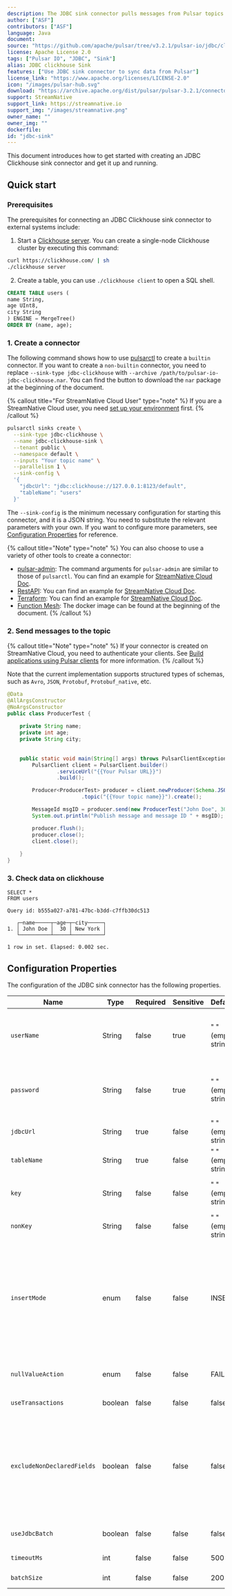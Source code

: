 ```yaml
---
description: The JDBC sink connector pulls messages from Pulsar topics and persists the messages to MySQL or SQlite.
author: ["ASF"]
contributors: ["ASF"]
language: Java
document:
source: "https://github.com/apache/pulsar/tree/v3.2.1/pulsar-io/jdbc/clickhouse"
license: Apache License 2.0
tags: ["Pulsar IO", "JDBC", "Sink"]
alias: JDBC clickhouse Sink
features: ["Use JDBC sink connector to sync data from Pulsar"]
license_link: "https://www.apache.org/licenses/LICENSE-2.0"
icon: "/images/pulsar-hub.svg"
download: "https://archive.apache.org/dist/pulsar/pulsar-3.2.1/connectors/pulsar-io-jdbc-clickhouse-3.2.1.nar"
support: StreamNative
support_link: https://streamnative.io
support_img: "/images/streamnative.png"
owner_name: ""
owner_img: ""
dockerfile: 
id: "jdbc-sink"
---
```


This document introduces how to get started with creating an JDBC Clickhouse sink connector and get it up and running.

## Quick start

### Prerequisites

The prerequisites for connecting an JDBC Clickhouse sink connector to external systems include:

1. Start a [Clickhouse server](https://clickhouse.com/docs/en/getting-started/quick-start). You can create a single-node Clickhouse cluster by executing this command:
```bash
curl https://clickhouse.com/ | sh
./clickhouse server
```

2. Create a table, you can use `./clickhouse client` to open a SQL shell.

```sql
CREATE TABLE users (
name String,
age UInt8,
city String
) ENGINE = MergeTree()
ORDER BY (name, age);
```

### 1. Create a connector

The following command shows how to use [pulsarctl](https://github.com/streamnative/pulsarctl) to create a `builtin` connector. If you want to create a `non-builtin` connector,
you need to replace `--sink-type jdbc-clickhouse` with `--archive /path/to/pulsar-io-jdbc-clickhouse.nar`. You can find the button to download the `nar` package at the beginning of the document.

{% callout title="For StreamNative Cloud User" type="note" %}
If you are a StreamNative Cloud user, you need [set up your environment](https://docs.streamnative.io/docs/connector-setup) first.
{% /callout %}

```bash
pulsarctl sinks create \
  --sink-type jdbc-clickhouse \
  --name jdbc-clickhouse-sink \
  --tenant public \
  --namespace default \
  --inputs "Your topic name" \
  --parallelism 1 \
  --sink-config \
  '{
    "jdbcUrl": "jdbc:clickhouse://127.0.0.1:8123/default",
    "tableName": "users"
  }'
```

The `--sink-config` is the minimum necessary configuration for starting this connector, and it is a JSON string. You need to substitute the relevant parameters with your own.
If you want to configure more parameters, see [Configuration Properties](#configuration-properties) for reference.

{% callout title="Note" type="note" %}
You can also choose to use a variety of other tools to create a connector:
- [pulsar-admin](https://pulsar.apache.org/docs/3.1.x/io-use/): The command arguments for `pulsar-admin` are similar to those of `pulsarctl`. You can find an example for [StreamNative Cloud Doc](https://docs.streamnative.io/docs/connector-create#create-a-built-in-connector ).
- [RestAPI](https://pulsar.apache.org/sink-rest-api/?version=3.1.1): You can find an example for [StreamNative Cloud Doc](https://docs.streamnative.io/docs/connector-create#create-a-built-in-connector).
- [Terraform](https://github.com/hashicorp/terraform): You can find an example for [StreamNative Cloud Doc](https://docs.streamnative.io/docs/connector-create#create-a-built-in-connector).
- [Function Mesh](https://functionmesh.io/docs/connectors/run-connector): The docker image can be found at the beginning of the document.
{% /callout %}

### 2. Send messages to the topic
{% callout title="Note" type="note" %}
If your connector is created on StreamNative Cloud, you need to authenticate your clients. See [Build applications using Pulsar clients](https://docs.streamnative.io/docs/qs-connect#jumpstart-for-beginners) for more information.
{% /callout %}

Note that the current implementation supports structured types of schemas, such as `Avro`, `JSON`, `Protobuf`, `Protobuf_native`, etc.

``` java
@Data
@AllArgsConstructor
@NoArgsConstructor
public class ProducerTest {
    
    private String name;
    private int age;
    private String city;
    
    
    public static void main(String[] args) throws PulsarClientException {
        PulsarClient client = PulsarClient.builder()
                .serviceUrl("{{Your Pulsar URL}}")
                .build();

        Producer<ProducerTest> producer = client.newProducer(Schema.JSON(ProducerTest.class))
                        .topic("{{Your topic name}}").create();

        MessageId msgID = producer.send(new ProducerTest("John Doe", 30, "New York"));
        System.out.println("Publish message and message ID " + msgID);

        producer.flush();
        producer.close();
        client.close();
        
    }
}
```

### 3. Check data on clickhouse

```text
SELECT *
FROM users

Query id: b555a027-a781-47bc-b3dd-c7ffb30dc513

   ┌─name─────┬─age─┬─city─────┐
1. │ John Doe │  30 │ New York │
   └──────────┴─────┴──────────┘

1 row in set. Elapsed: 0.002 sec.
```

## Configuration Properties

The configuration of the JDBC sink connector has the following properties.

| Name                       | Type    | Required | Sensitive | Default            | Description                                                                                                                                                                                                                                                                                                                               |
|----------------------------|---------|----------|-----------|--------------------|-------------------------------------------------------------------------------------------------------------------------------------------------------------------------------------------------------------------------------------------------------------------------------------------------------------------------------------------|
| `userName`                 | String  | false    | true      | " " (empty string) | The username used to connect to the database specified by `jdbcUrl`.<br><br>**Note: `userName` is case-sensitive.**                                                                                                                                                                                                                       |
| `password`                 | String  | false    | true      | " " (empty string) | The password used to connect to the database specified by `jdbcUrl`. <br><br>**Note: `password` is case-sensitive.**                                                                                                                                                                                                                      |
| `jdbcUrl`                  | String  | true     | false     | " " (empty string) | The JDBC URL of the database to which the connector connects.                                                                                                                                                                                                                                                                             |
| `tableName`                | String  | true     | false     | " " (empty string) | The name of the table to which the connector writes.                                                                                                                                                                                                                                                                                      |
| `key`                      | String  | false    | false     | " " (empty string) | A comma-separated list contains the fields used in `where` condition of updating and deleting events.                                                                                                                                                                                                                                     |
| `nonKey`                   | String  | false    | false     | " " (empty string) | A comma-separated list contains the fields used in updating events.                                                                                                                                                                                                                                                                       |
| `insertMode`               | enum    | false    | false     | INSERT             | Option: INSERT, DELETE and UPDATE. If it is configured as UPSERT, the sink will use upsert semantics rather than plain INSERT/UPDATE statements. Upsert semantics refer to atomically adding a new row or updating the existing row if there is a primary key constraint violation, which provides idempotence.                           |
| `nullValueAction`          | enum    | false    | false     | FAIL               | Option: FAIL, DELETE.  How to handle records with null values, possible options are DELETE or FAIL.                                                                                                                                                                                                                                       |
| `useTransactions`          | boolean | false    | false     | false              | Enable transactions of the database.                                                                                                                                                                                                                                                                                                      |
| `excludeNonDeclaredFields` | boolean | false    | false     | false              | All the table fields are discovered automatically. 'excludeNonDeclaredFields' indicates if the table fields not explicitly listed in `nonKey` and `key` must be included in the query. By default all the table fields are included. To leverage of table fields defaults  during insertion, it is suggested to set this value to `true`. |
| `useJdbcBatch`             | boolean | false    | false     | false              | Use the JDBC batch API. This option is suggested to improve write performance.                                                                                                                                                                                                                                                            |
| `timeoutMs`                | int     | false    | false     | 500                | The JDBC operation timeout in milliseconds.                                                                                                                                                                                                                                                                                               |
| `batchSize`                | int     | false    | false     | 200                | The batch size of updates made to the database.                                                                                                                                                                                                                                                                                           |